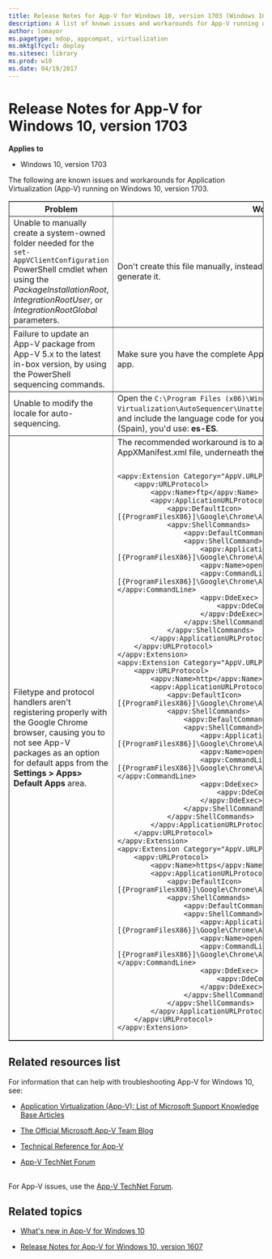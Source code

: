 ```yaml
---
title: Release Notes for App-V for Windows 10, version 1703 (Windows 10)
description: A list of known issues and workarounds for App-V running on Windows 10, version 1703.
author: lomayor
ms.pagetype: mdop, appcompat, virtualization
ms.mktglfcycl: deploy
ms.sitesec: library
ms.prod: w10
ms.date: 04/19/2017
---
```



# Release Notes for App-V for Windows 10, version 1703

**Applies to**
-   Windows 10, version 1703

The following are known issues and workarounds for Application Virtualization (App-V) running on Windows 10, version 1703.

<table border="1">
    <thead>
        <th>Problem</th>
        <th>Workaround</th>
    </thead>
    <tbody>
        <tr>
            <td>Unable to manually create a system-owned folder needed for the <code>set-AppVClientConfiguration</code> PowerShell cmdlet when using the <i>PackageInstallationRoot</i>, <i>IntegrationRootUser</i>, or <i>IntegrationRootGlobal</i> parameters.</td>
            <td>Don't create this file manually, instead let the <code>Add-AppVClientPackage</code> cmdlet auto-generate it.</td>
        </tr>
        <tr>
            <td>Failure to update an App-V package from App-V 5.x to the latest in-box version, by using the PowerShell sequencing commands.</td>
            <td>Make sure you have the complete App-V package or the MSI file from the original app.</td>
        </tr>
        <tr>
            <td>Unable to modify the locale for auto-sequencing.</td>
            <td>Open the <code>C:\Program Files (x86)\Windows Kits\10\Microsoft Application Virtualization\AutoSequencer\Unattend_Sequencer_User_Setup_Template.xml</code> file and include the language code for your locale. For example, if you wanted Spanish (Spain), you'd use: <strong>es-ES</strong>.</td>
        </tr>
        <tr>
            <td>Filetype and protocol handlers aren't registering properly with the Google Chrome browser, causing you to not see App-V packages as an option for default apps from the <strong>Settings > Apps> Default Apps</strong> area.</td>
            <td>The recommended workaround is to add the following code to the AppXManifest.xml file, underneath the <strong>&lt;appv:Extensions&gt;</strong> tag:
<pre><code>
&lt;appv:Extension Category="AppV.URLProtocol"&gt;
	&lt;appv:URLProtocol&gt;
		&lt;appv:Name&gt;ftp&lt;/appv:Name&gt;
		&lt;appv:ApplicationURLProtocol&gt;
			&lt;appv:DefaultIcon&gt;[{ProgramFilesX86}]\Google\Chrome\Application\chrome.exe,0&lt;/appv:DefaultIcon&gt;
			&lt;appv:ShellCommands&gt;
				&lt;appv:DefaultCommand&gt;open&lt;/appv:DefaultCommand&gt;
				&lt;appv:ShellCommand&gt;
					&lt;appv:ApplicationId&gt;[{ProgramFilesX86}]\Google\Chrome\Application\chrome.exe&lt;/appv:ApplicationId&gt;
					&lt;appv:Name&gt;open&lt;/appv:Name&gt;
					&lt;appv:CommandLine&gt;"[{ProgramFilesX86}]\Google\Chrome\Application\chrome.exe" -- "%1"&lt;/appv:CommandLine&gt;
					&lt;appv:DdeExec&gt;
						&lt;appv:DdeCommand /&gt;
					&lt;/appv:DdeExec&gt;
				&lt;/appv:ShellCommand&gt;
			&lt;/appv:ShellCommands&gt;
		&lt;/appv:ApplicationURLProtocol&gt;
	&lt;/appv:URLProtocol&gt;
&lt;/appv:Extension&gt;
&lt;appv:Extension Category="AppV.URLProtocol"&gt;
	&lt;appv:URLProtocol&gt;
		&lt;appv:Name&gt;http&lt;/appv:Name&gt;
		&lt;appv:ApplicationURLProtocol&gt;
			&lt;appv:DefaultIcon&gt;[{ProgramFilesX86}]\Google\Chrome\Application\chrome.exe,0&lt;/appv:DefaultIcon&gt;
			&lt;appv:ShellCommands&gt;
				&lt;appv:DefaultCommand&gt;open&lt;/appv:DefaultCommand&gt;
				&lt;appv:ShellCommand&gt;
					&lt;appv:ApplicationId&gt;[{ProgramFilesX86}]\Google\Chrome\Application\chrome.exe&lt;/appv:ApplicationId&gt;
					&lt;appv:Name&gt;open&lt;/appv:Name&gt;
					&lt;appv:CommandLine&gt;"[{ProgramFilesX86}]\Google\Chrome\Application\chrome.exe" -- "%1"&lt;/appv:CommandLine&gt;
					&lt;appv:DdeExec&gt;
						&lt;appv:DdeCommand /&gt;
					&lt;/appv:DdeExec&gt;
				&lt;/appv:ShellCommand&gt;
			&lt;/appv:ShellCommands&gt;
		&lt;/appv:ApplicationURLProtocol&gt;
	&lt;/appv:URLProtocol&gt;
&lt;/appv:Extension&gt;
&lt;appv:Extension Category="AppV.URLProtocol"&gt;
	&lt;appv:URLProtocol&gt;
		&lt;appv:Name&gt;https&lt;/appv:Name&gt;
		&lt;appv:ApplicationURLProtocol&gt;
			&lt;appv:DefaultIcon&gt;[{ProgramFilesX86}]\Google\Chrome\Application\chrome.exe,0&lt;/appv:DefaultIcon&gt;
			&lt;appv:ShellCommands&gt;
				&lt;appv:DefaultCommand&gt;open&lt;/appv:DefaultCommand&gt;
				&lt;appv:ShellCommand&gt;
					&lt;appv:ApplicationId&gt;[{ProgramFilesX86}]\Google\Chrome\Application\chrome.exe&lt;/appv:ApplicationId&gt;
					&lt;appv:Name&gt;open&lt;/appv:Name&gt;
					&lt;appv:CommandLine&gt;"[{ProgramFilesX86}]\Google\Chrome\Application\chrome.exe" -- "%1"&lt;/appv:CommandLine&gt;
					&lt;appv:DdeExec&gt;
						&lt;appv:DdeCommand /&gt;
					&lt;/appv:DdeExec&gt;
				&lt;/appv:ShellCommand&gt;
			&lt;/appv:ShellCommands&gt;
		&lt;/appv:ApplicationURLProtocol&gt;
	&lt;/appv:URLProtocol&gt;
&lt;/appv:Extension&gt;
</code></pre>            
            </td>
        </tr>
    </tbody>
</table>


## Related resources list
For information that can help with troubleshooting App-V for Windows 10, see:
- [Application Virtualization (App-V): List of Microsoft Support Knowledge Base Articles](https://social.technet.microsoft.com/wiki/contents/articles/14272.app-v-v5-x-list-of-microsoft-support-knowledge-base-articles.aspx)

- [The Official Microsoft App-V Team Blog](https://blogs.technet.microsoft.com/appv/)

- [Technical Reference for App-V](https://technet.microsoft.com/itpro/windows/manage/appv-technical-reference)

- [App-V TechNet Forum](https://social.technet.microsoft.com/forums/en-us/home?forum=mdopappv)


<br>For App-V issues, use the [App-V TechNet Forum](https://social.technet.microsoft.com/Forums/en-US/home?forum=mdopappv).

## Related topics
- [What's new in App-V for Windows 10](appv-about-appv.md)

- [Release Notes for App-V for Windows 10, version 1607](appv-release-notes-for-appv-for-windows-1703.md)
